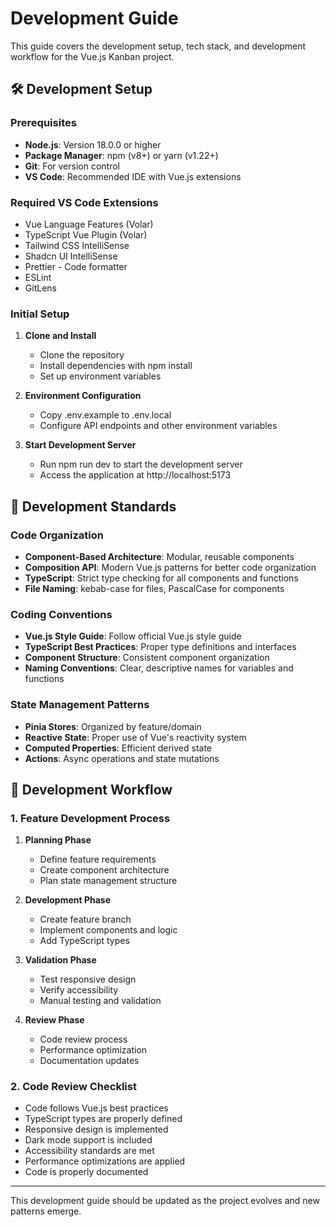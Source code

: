 # Development Guide

This guide covers the development setup, tech stack, and development workflow for the Vue.js Kanban project.

## 🛠️ Development Setup

### Prerequisites

- **Node.js**: Version 18.0.0 or higher
- **Package Manager**: npm (v8+) or yarn (v1.22+)
- **Git**: For version control
- **VS Code**: Recommended IDE with Vue.js extensions

### Required VS Code Extensions

- Vue Language Features (Volar)
- TypeScript Vue Plugin (Volar)
- Tailwind CSS IntelliSense
- Shadcn UI IntelliSense
- Prettier - Code formatter
- ESLint
- GitLens

### Initial Setup

1. **Clone and Install**

   - Clone the repository
   - Install dependencies with npm install
   - Set up environment variables

2. **Environment Configuration**

   - Copy .env.example to .env.local
   - Configure API endpoints and other environment variables

3. **Start Development Server**
   - Run npm run dev to start the development server
   - Access the application at http://localhost:5173

## 📝 Development Standards

### Code Organization

- **Component-Based Architecture**: Modular, reusable components
- **Composition API**: Modern Vue.js patterns for better code organization
- **TypeScript**: Strict type checking for all components and functions
- **File Naming**: kebab-case for files, PascalCase for components

### Coding Conventions

- **Vue.js Style Guide**: Follow official Vue.js style guide
- **TypeScript Best Practices**: Proper type definitions and interfaces
- **Component Structure**: Consistent component organization
- **Naming Conventions**: Clear, descriptive names for variables and functions

### State Management Patterns

- **Pinia Stores**: Organized by feature/domain
- **Reactive State**: Proper use of Vue's reactivity system
- **Computed Properties**: Efficient derived state
- **Actions**: Async operations and state mutations

## 🔧 Development Workflow

### 1. Feature Development Process

1. **Planning Phase**

   - Define feature requirements
   - Create component architecture
   - Plan state management structure

2. **Development Phase**

   - Create feature branch
   - Implement components and logic
   - Add TypeScript types

3. **Validation Phase**

   - Test responsive design
   - Verify accessibility
   - Manual testing and validation

4. **Review Phase**
   - Code review process
   - Performance optimization
   - Documentation updates

### 2. Code Review Checklist

- Code follows Vue.js best practices
- TypeScript types are properly defined
- Responsive design is implemented
- Dark mode support is included
- Accessibility standards are met
- Performance optimizations are applied
- Code is properly documented

---

This development guide should be updated as the project evolves and new patterns emerge.
